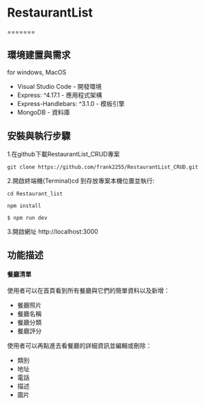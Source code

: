 # RestaurantList
=======

## **環境建置與需求**

for windows, MacOS

* Visual Studio Code - 開發環境
* Express: ^4.17.1 - 應用程式架構
* Express-Handlebars: ^3.1.0 - 模板引擎
* MongoDB - 資料庫
	
## **安裝與執行步驟**

1.在github下載RestaurantList_CRUD專案

	git clone https://github.com/frank2255/RestaurantList_CRUD.git 

2.開啟終端機(Terminal)cd 到存放專案本機位置並執行:

	cd Restaurant_list 
	
	npm install
	
	$ npm run dev

3.開啟網址 http://localhost:3000

## **功能描述**

#### 餐廳清單

使用者可以在首頁看到所有餐廳與它們的簡單資料以及新增：
* 餐廳照片
* 餐廳名稱
* 餐廳分類
* 餐廳評分


使用者可以再點進去看餐廳的詳細資訊並編輯或刪除：
* 類別
* 地址
* 電話
* 描述
* 圖片

